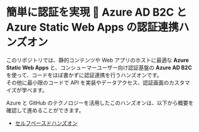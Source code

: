 # 簡単に認証を実現 🔗 Azure AD B2C と Azure Static Web Apps の認証連携ハンズオン

このリポジトリでは、静的コンテンツや Web アプリのホストに最適な **Azure Static Web Apps** と、コンシューマーユーザー向け認証基盤の **Azure AD B2C** を使って、コードをほぼ書かずに認証連携を行うハンズオンです。  
その他に最小限のコードで API を実装やデータアクセス、認証画面のカスタマイズが学べます。

Azure と GitHub のテクノロジーを活用したこのハンズオンは、以下から概要を確認して進めることができます。

- [セルフペースドハンズオン](./docs/README.md)
